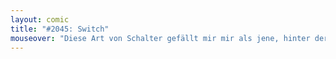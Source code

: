 ```yaml
---
layout: comic
title: "#2045: Switch"
mouseover: "Diese Art von Schalter gefällt mir mir als jene, hinter der sich irgendwelche genervten Angestellten befinden."
---
```

